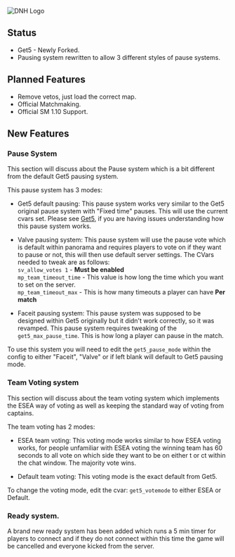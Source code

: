 ![DNH Logo](https://camo.githubusercontent.com/742c455547018630cf337754b6e93a16e880dbd2/68747470733a2f2f63646e2e646973636f72646170702e636f6d2f6174746163686d656e74732f3433353630313839363836323930383433372f3533383532363832363139323936313533362f6e626664666864666864686468642e706e67)

## Status
- Get5 - Newly Forked.
- Pausing system rewritten to allow 3 different styles of pause systems.

## Planned Features
  - Remove vetos, just load the correct map. 
  - Official Matchmaking.
  - Official SM 1.10 Support.

## New Features
### Pause System
This section will discuss about the Pause system which is a bit different from the default Get5 pausing system.  

This pause system has 3 modes:
- Get5 default pausing: This pause system works very similar to the Get5 original pause system with "Fixed time" pauses. 
This will use the current cvars set. Please see [Get5](https://github.com/splewis/get5), if you are having issues understanding
how this pause system works.  

- Valve pausing system: This pause system will use the pause vote which is default within panorama and requires players to vote on if they want to pause or not, this will then use default server settings. The CVars needed to tweak are as follows:  
``sv_allow_votes 1`` - **Must be enabled**  
``mp_team_timeout_time`` - This value is how long the time which you want to set on the server.  
``mp_team_timeout_max`` - This is how many timeouts a player can have **Per match**  

- Faceit pausing system: This pause system was supposed to be designed within Get5 originally but it didn't work correctly, so it was revamped. This pause system requires tweaking of the ``get5_max_pause_time``. This is how long a player can pause in the match.  

To use this system you will need to edit the ``get5_pause_mode`` within the config to either "Faceit", "Valve" or if left blank will default to Get5 pausing mode. 

### Team Voting system
This section will discuss about the team voting system which implements the ESEA way of voting as well as keeping the standard way of voting from captains.

The team voting has 2 modes:
- ESEA team voting: This voting mode works similar to how ESEA voting works, for people unfamiliar with ESEA voting the winning team has 60 seconds to all vote on which side they want to be on either t or ct within the chat window. The majority vote wins. 

- Default team voting: This voting mode is the exact default from Get5.

To change the voting mode, edit the cvar: ``get5_votemode`` to either ESEA or Default.

### Ready system.
A brand new ready system has been added which runs a 5 min timer for players to connect and if they do not connect within this time the game will be cancelled and everyone kicked from the server. 
